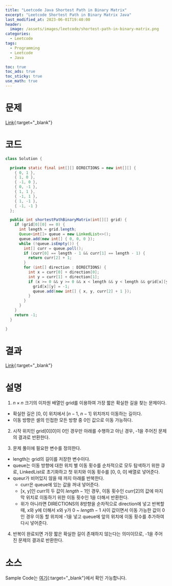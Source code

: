```yaml
---
title: "Leetcode Java Shortest Path in Binary Matrix"
excerpt: "Leetcode Shortest Path in Binary Matrix Java"
last_modified_at: 2023-06-01T19:40:00
header:
  image: /assets/images/leetcode/shortest-path-in-binary-matrix.png
categories:
  - Leetcode
tags:
  - Programming
  - Leetcode
  - Java

toc: true
toc_ads: true
toc_sticky: true
use_math: true
---
```

# 문제
[Link](https://leetcode.com/problems/shortest-path-in-binary-matrix){:target="_blank"}

# 코드
```java
class Solution {

  private static final int[][] DIRECTIONS = new int[][] {
    { 0, 1 },
    { 1, 0 },
    { -1, 0 },
    { 0, -1 },
    { 1, 1 },
    { -1, 1 },
    { 1, -1 },
    { -1, -1 }
  };

  public int shortestPathBinaryMatrix(int[][] grid) {
    if (grid[0][0] == 0) {
      int length = grid.length;
      Queue<int[]> queue = new LinkedList<>();
      queue.add(new int[] { 0, 0, 0 });
      while (!queue.isEmpty()) {
        int[] curr = queue.poll();
        if (curr[0] == length - 1 && curr[1] == length - 1) {
          return curr[2] + 1;
        }
        for (int[] direction : DIRECTIONS) {
          int x = curr[0] + direction[0];
          int y = curr[1] + direction[1];
          if (x >= 0 && y >= 0 && x < length && y < length && grid[x][y] == 0) {
            grid[x][y] = -1;
            queue.add(new int[] { x, y, curr[2] + 1 });
          }
        }
      }
    }
    return -1;
  }

}
```

# 결과
[Link](https://leetcode.com/problems/shortest-path-in-binary-matrix/submissions/961564900/){:target="_blank"}

# 설명
1. $n \times n$ 크기의 이차원 배열인 grid를 이용하여 가장 짧은 확실한 길을 찾는 문제이다.
- 확실한 길은 [0, 0] 위치에서 [$n - 1$, $n - 1$] 위치까지 이동하는 길이다.
- 이동 방향은 셀의 인접한 모든 방향 중 0인 값으로 이동 가능하다.

2. 시작 위치인 grid[0][0]이 0인 경우만 아래를 수행하고 아닌 경우, -1을 주어진 문제의 결과로 반환한다.

3. 문제 풀이에 필요한 변수를 정의한다.
- length는 grid의 길이를 저장한 변수이다.
- queue는 이동 방향에 대한 위치 별 이동 횟수를 순차적으로 모두 탐색하기 위한 큐로, LinkedList로 초기화하고 첫 위치와 이동 횟수를 [0, 0, 0] 배열로 넣어준다.
- queur가 비어있지 않을 때 까지 아래를 반복한다.
  - curr은 queue에 있는 값을 꺼내 넣어준다.
  - [x, y]인 curr의 두 값이 $length - 1$인 경우, 이동 횟수인 curr[2]의 값에 마지막 위치로 이동하기 위한 이동 횟수인 1을 더해서 반환한다.
  - 위가 아니라면 DIRECTIONS의 8방향을 순차적으로 direction에 넣고 반복할 때, x와 y에 더해서 x와 y가 0 ~ $length - 1$ 사이 값이면서 이동 가능한 값이 0인 경우 이동 할 위치에 -1을 넣고 queue에 앞의 위치에 이동 횟수를 추가하여 다시 넣어준다.

4. 반복이 완료되면 가장 짧은 확실한 길이 존재하지 않는다는 의미이므로, -1을 주어진 문제의 결과로 반환한다.

# 소스
Sample Code는 [여기](https://github.com/GracefulSoul/leetcode/blob/master/src/main/java/gracefulsoul/problems/ShortestPathInBinaryMatrix.java){:target="_blank"}에서 확인 가능합니다.